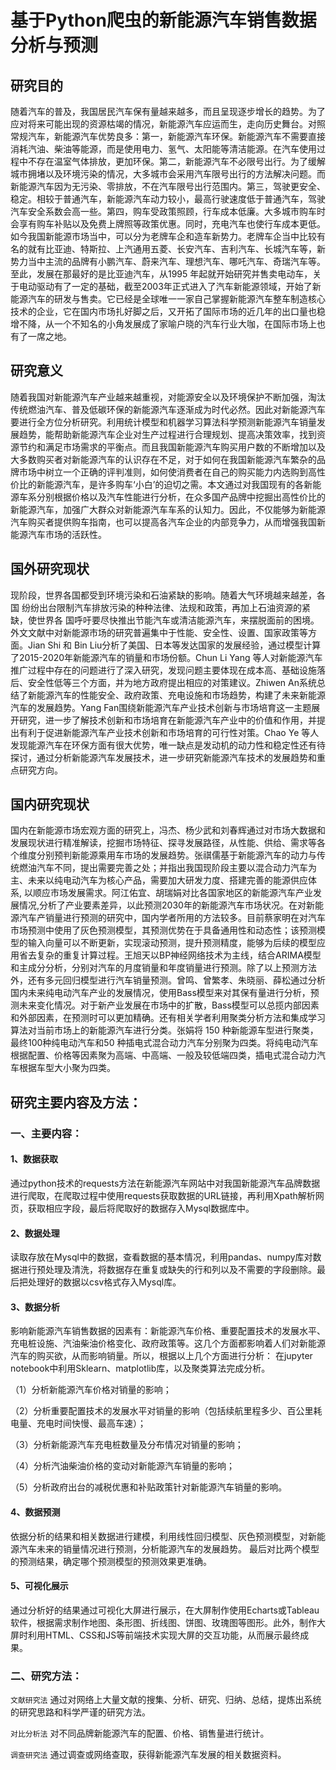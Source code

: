 # 基于Python爬虫的新能源汽车销售数据分析与预测 

## 研究目的

随着汽车的普及，我国居民汽车保有量越来越多，而且呈现逐步增长的趋势。为了应对将来可能出现的资源枯竭的情况，新能源汽车应运而生，走向历史舞台。对照常规汽车，新能源汽车优势良多：第一，新能源汽车环保。新能源汽车不需要直接消耗汽油、柴油等能源，而是使用电力、氢气、太阳能等清洁能源。在汽车使用过程中不存在温室气体排放，更加环保。第二，新能源汽车不必限号出行。为了缓解城市拥堵以及环境污染的情况，大多城市会采用汽车限号出行的方法解决问题。而新能源汽车因为无污染、零排放，不在汽车限号出行范围内。第三，驾驶更安全、稳定。相较于普通汽车，新能源汽车动力较小，最高行驶速度低于普通汽车，驾驶汽车安全系数会高一些。第四，购车受政策照顾，行车成本低廉。大多城市购车时会享有购车补贴以及免费上牌照等政策优惠。同时，充电汽车也使行车成本更低。如今我国新能源市场当中，可以分为老牌车企和造车新势力。老牌车企当中比较有名的就有比亚迪、特斯拉、上汽通用五菱、长安汽车、吉利汽车、长城汽车等，新势力当中主流的品牌有小鹏汽车、蔚来汽车、理想汽车、哪吒汽车、奇瑞汽车等。至此，发展在那最好的是比亚迪汽车，从1995 年起就开始研究并售卖电动车，关于电动驱动有了一定的基础，截至2003年正式进入了汽车新能源领域，开始了新能源汽车的研发与售卖。它已经是全球唯一一家自己掌握新能源汽车整车制造核心技术的企业，它在国内市场扎好脚之后，又开拓了国际市场的近几年的出口量也稳增不降，从一个不知名的小角发展成了家喻户晓的汽车行业大咖，在国际市场上也有了一席之地。

## 研究意义

随着我国对新能源汽车产业越来越重视，对能源安全以及环境保护不断加强，淘汰传统燃油汽车、普及低碳环保的新能源汽车逐渐成为时代必然。因此对新能源汽车要进行全方位分析研究。利用统计模型和机器学习算法科学预测新能源汽车销量发展趋势，能帮助新能源汽车企业对生产过程进行合理规划、提高决策效率，找到资源节约和满足市场需求的平衡点。而且我国新能源汽车购买用户数的不断增加以及大多数购买者对新能源汽车的认识存在不足，对于如何在我国新能源汽车繁杂的品牌市场中树立一个正确的评判准则，如何使消费者在自己的购买能力内选购到高性价比的新能源汽车，是许多购车‘小白’的迫切之需。本文通过对我国现有的各新能源车系分别根据价格以及汽车性能进行分析，在众多国产品牌中挖掘出高性价比的新能源汽车，加强广大群众对新能源汽车车系的认知力。因此，不仅能够为新能源汽车购买者提供购车指南，也可以提高各汽车企业的内部竞争力，从而增强我国新能源汽车市场的活跃性。

## 国外研究现状

现阶段，世界各国都受到环境污染和石油紧缺的影响。随着大气环境越来越差，各国
纷纷出台限制汽车排放污染的种种法律、法规和政策，再加上石油资源的紧缺，使世界各
国呼吁要尽快推出节能汽车或清洁能源汽车，来摆脱面前的困境。外文文献中对新能源市场的研究普遍集中于性能、安全性、设置、国家政策等方面。Jian Shi 和 Bin Liu分析了美国、日本等发达国家的发展经验，通过模型计算了2015-2020年新能源汽车的销量和市场份额。Chun Li Yang 等人对新能源汽车推广过程中存在的问题进行了深入研究，发现问题主要体现在成本高、基础设施落后、安全性低等三个方面，并为地方政府提出相应的对策建议。Zhiwen An系统总结了新能源汽车的性能安全、政府政策、充电设施和市场趋势，构建了未来新能源汽车的发展趋势。Yang Fan围绕新能源汽车产业技术创新与市场培育这一主题展开研究，进一步了解技术创新和市场培育在新能源汽车产业中的价值和作用，并提出有利于促进新能源汽车产业技术创新和市场培育的可行性对策。Chao Ye 等人发现能源汽车在环保方面有很大优势，唯一缺点是发动机的动力性和稳定性还有待探讨，通过分析新能源汽车发展技术，进一步研究新能源汽车技术的发展趋势和重点研究方向。

## 国内研究现状

国内在新能源市场宏观方面的研究上，冯杰、杨少武和刘春辉通过对市场大数据和发展现状进行精准解读，挖掘市场特征、探寻发展路径，从性能、供给、需求等各个维度分别预判新能源乘用车市场的发展趋势。张祺儒基于新能源汽车的动力与传统燃油汽车不同，提出需要完善之处；并指出我国现阶段主要以混合动力汽车为主、未来以纯电动汽车为核心产品，需要加大研发力度、搭建完善的能源供应体系, 以顺应市场发展需求。阿江佑宜、胡瑞娟对比各国家地区的新能源汽车产业发展情况,分析了产业要素差异，以此预测2030年的新能源汽车市场状况。在对新能源汽车产销量进行预测的研究中，国内学者所用的方法较多。目前蔡家明在对汽车市场预测中使用了灰色预测模型，其预测优势在于具备通用性和动态性；该预测模型的输入向量可以不断更新，实现滚动预测，提升预测精度，能够为后续的模型应用省去复杂的重复计算过程。王旭天以BP神经网络技术为主线，结合ARIMA模型和主成分分析，分别对汽车的月度销量和年度销量进行预测。除了以上预测方法外，还有多元回归模型进行汽车销量预测。曾鸣、曾繁孝、朱晓丽、薛松通过分析国内未来纯电动汽车产业的发展情况，使用Bass模型来对其保有量进行分析，预测未来变化情况。对于新产业发展在市场中的扩散，Bass模型可以总揽内部因素和外部因素，在预测时可以更加精确。还有相关学者利用聚类分析方法和集成学习算法对当前市场上的新能源汽车进行分类。张娟将 150 种新能源车型进行聚类，最终100种纯电动汽车和50 种插电式混合动力汽车分别聚为四类。将纯电动汽车根据配置、价格等因素聚为高端、中高端、一般及较低端四类，插电式混合动力汽车根据车型大小聚为四类。

## 研究主要内容及方法：

### 一、主要内容：
#### 1、数据获取
通过python技术的requests方法在新能源汽车网站中对我国新能源汽车品牌数据进行爬取，在爬取过程中使用requests获取数据的URL链接，再利用Xpath解析网页，获取相应字段，最后将爬取好的数据存入Mysql数据库中。

#### 2、数据处理
读取存放在Mysql中的数据，查看数据的基本情况，利用pandas、numpy库对数据进行预处理及清洗，将数据存在重复或缺失的行和列以及不需要的字段删除。最后把处理好的数据以csv格式存入Mysql库。

#### 3、数据分析
影响新能源汽车销售数据的因素有：新能源汽车价格、重要配置技术的发展水平、充电桩设施、汽油柴油价格变化、政府政策等。这几个方面都影响着人们对新能源汽车的购买欲，从而影响销量。所以，根据以上几个方面进行分析：
在jupyter notebook中利用Sklearn、matplotlib库，以及聚类算法完成分析。

（1）分析新能源汽车价格对销量的影响；

（2）分析重要配置技术的发展水平对销量的影响（包括续航里程多少、百公里耗电量、充电时间快慢、最高车速）；

（3）分析新能源汽车充电桩数量及分布情况对销量的影响；

（4）分析汽油柴油价格的变动对新能源汽车销量的影响；

（5）分析政府出台的减税优惠和补贴政策针对新能源汽车销量的影响。

#### 4、数据预测

依据分析的结果和相关数据进行建模，利用线性回归模型、灰色预测模型，对新能源汽车未来的销量情况进行预测，分析能源汽车的发展趋势。
最后对比两个模型的预测结果，确定哪个预测模型的预测效果更准确。

#### 5、可视化展示

通过分析好的结果通过可视化大屏进行展示，在大屏制作使用Echarts或Tableau软件，根据需求制作地图、条形图、折线图、饼图、玫瑰图等图形。此外，制作大屏时利用HTML、CSS和JS等前端技术实现大屏的交互功能，从而展示最终成果。

### 二、研究方法：

``文献研究法`` 通过对网络上大量文献的搜集、分析、研究、归纳、总结，提炼出系统的研究思路和科学严谨的研究方法。

``对比分析法`` 对不同品牌新能源汽车的配置、价格、销售量进行统计。

``调查研究法`` 通过调查或网络查取，获得新能源汽车发展的相关数据资料。